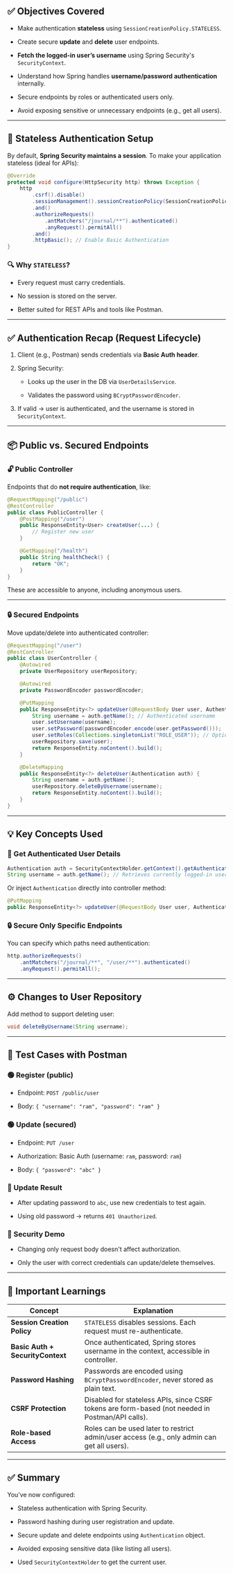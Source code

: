 
## ✅ Objectives Covered

- Make authentication **stateless** using `SessionCreationPolicy.STATELESS`.
    
- Create secure **update** and **delete** user endpoints.
    
- **Fetch the logged-in user’s username** using Spring Security's `SecurityContext`.
    
- Understand how Spring handles **username/password authentication** internally.
    
- Secure endpoints by roles or authenticated users only.
    
- Avoid exposing sensitive or unnecessary endpoints (e.g., get all users).
    

---

## 🔐 Stateless Authentication Setup

By default, **Spring Security maintains a session**. To make your application stateless (ideal for APIs):

```java
@Override
protected void configure(HttpSecurity http) throws Exception {
    http
        .csrf().disable()
        .sessionManagement().sessionCreationPolicy(SessionCreationPolicy.STATELESS)
        .and()
        .authorizeRequests()
            .antMatchers("/journal/**").authenticated()
            .anyRequest().permitAll()
        .and()
        .httpBasic(); // Enable Basic Authentication
}
```

### 🔍 Why `STATELESS`?

- Every request must carry credentials.
    
- No session is stored on the server.
    
- Better suited for REST APIs and tools like Postman.
    

---

## ✅ Authentication Recap (Request Lifecycle)

1. Client (e.g., Postman) sends credentials via **Basic Auth header**.
    
2. Spring Security:
    
    - Looks up the user in the DB via `UserDetailsService`.
        
    - Validates the password using `BCryptPasswordEncoder`.
        
3. If valid → user is authenticated, and the username is stored in `SecurityContext`.
    

---

## 📦 Public vs. Secured Endpoints

### 🔓 Public Controller

Endpoints that do **not require authentication**, like:

```java
@RequestMapping("/public")
@RestController
public class PublicController {
    @PostMapping("/user")
    public ResponseEntity<User> createUser(...) {
        // Register new user
    }

    @GetMapping("/health")
    public String healthCheck() {
        return "OK";
    }
}
```

These are accessible to anyone, including anonymous users.

---

### 🔒 Secured Endpoints

Move update/delete into authenticated controller:

```java
@RequestMapping("/user")
@RestController
public class UserController {
    @Autowired
    private UserRepository userRepository;

    @Autowired
    private PasswordEncoder passwordEncoder;

    @PutMapping
    public ResponseEntity<?> updateUser(@RequestBody User user, Authentication auth) {
        String username = auth.getName(); // Authenticated username
        user.setUsername(username);
        user.setPassword(passwordEncoder.encode(user.getPassword()));
        user.setRoles(Collections.singletonList("ROLE_USER")); // Optional
        userRepository.save(user);
        return ResponseEntity.noContent().build();
    }

    @DeleteMapping
    public ResponseEntity<?> deleteUser(Authentication auth) {
        String username = auth.getName();
        userRepository.deleteByUsername(username);
        return ResponseEntity.noContent().build();
    }
}
```

---

## 💡 Key Concepts Used

### 🧾 Get Authenticated User Details

```java
Authentication auth = SecurityContextHolder.getContext().getAuthentication();
String username = auth.getName(); // Retrieves currently logged-in user's username
```

Or inject `Authentication` directly into controller method:

```java
@PutMapping
public ResponseEntity<?> updateUser(@RequestBody User user, Authentication auth) { ... }
```

### 🔒 Secure Only Specific Endpoints

You can specify which paths need authentication:

```java
http.authorizeRequests()
    .antMatchers("/journal/**", "/user/**").authenticated()
    .anyRequest().permitAll();
```

---

## ⚙️ Changes to User Repository

Add method to support deleting user:

```java
void deleteByUsername(String username);
```

---

## 📌 Test Cases with Postman

### 🟢 Register (public)

- Endpoint: `POST /public/user`
    
- Body: `{ "username": "ram", "password": "ram" }`
    

### 🟢 Update (secured)

- Endpoint: `PUT /user`
    
- Authorization: Basic Auth (username: `ram`, password: `ram`)
    
- Body: `{ "password": "abc" }`
    

### 🔁 Update Result

- After updating password to `abc`, use new credentials to test again.
    
- Using old password → returns `401 Unauthorized`.
    

### 🔴 Security Demo

- Changing only request body doesn't affect authorization.
    
- Only the user with correct credentials can update/delete themselves.
    

---

## 🧠 Important Learnings

|Concept|Explanation|
|---|---|
|**Session Creation Policy**|`STATELESS` disables sessions. Each request must re-authenticate.|
|**Basic Auth + SecurityContext**|Once authenticated, Spring stores username in the context, accessible in controller.|
|**Password Hashing**|Passwords are encoded using `BCryptPasswordEncoder`, never stored as plain text.|
|**CSRF Protection**|Disabled for stateless APIs, since CSRF tokens are form-based (not needed in Postman/API calls).|
|**Role-based Access**|Roles can be used later to restrict admin/user access (e.g., only admin can get all users).|

---

## ✅ Summary

You’ve now configured:

- Stateless authentication with Spring Security.
    
- Password hashing during user registration and update.
    
- Secure update and delete endpoints using `Authentication` object.
    
- Avoided exposing sensitive data (like listing all users).
    
- Used `SecurityContextHolder` to get the current user.
    

